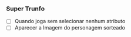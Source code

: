 ### Super Trunfo

- [ ] Quando joga sem selecionar nenhum atributo
- [ ] Aparecer a Imagem do personagem sorteado 
